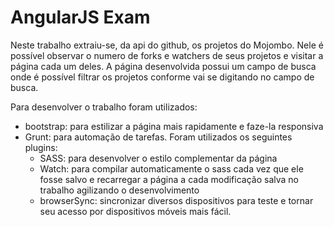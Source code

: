 AngularJS Exam
==============

Neste trabalho extraiu-se, da api do github, os projetos do Mojombo. Nele é possível observar o numero de forks e watchers de seus projetos e visitar a página cada um deles. A página desenvolvida possui um campo de busca onde é possível filtrar os projetos conforme vai se digitando no campo de busca.

Para desenvolver o trabalho foram utilizados:
- bootstrap: para estilizar a página mais rapidamente e faze-la responsiva
- Grunt: para automação de tarefas. Foram utilizados os seguintes plugins:
    - SASS: para desenvolver o estilo complementar da página
    - Watch: para compilar automaticamente o sass cada vez que ele fosse salvo e 
    recarregar a página a cada modificação salva no trabalho agilizando o
    desenvolvimento
    - browserSync: sincronizar diversos dispositivos para teste e tornar seu
    acesso por dispositivos móveis mais fácil.



